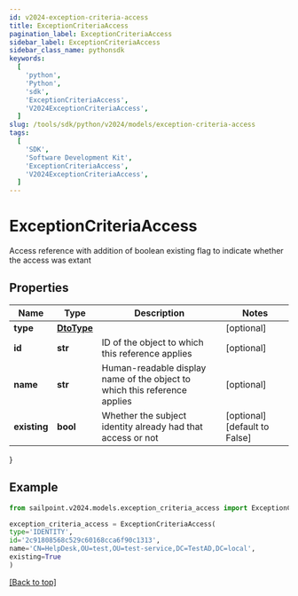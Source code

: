 ```yaml
---
id: v2024-exception-criteria-access
title: ExceptionCriteriaAccess
pagination_label: ExceptionCriteriaAccess
sidebar_label: ExceptionCriteriaAccess
sidebar_class_name: pythonsdk
keywords:
  [
    'python',
    'Python',
    'sdk',
    'ExceptionCriteriaAccess',
    'V2024ExceptionCriteriaAccess',
  ]
slug: /tools/sdk/python/v2024/models/exception-criteria-access
tags:
  [
    'SDK',
    'Software Development Kit',
    'ExceptionCriteriaAccess',
    'V2024ExceptionCriteriaAccess',
  ]
---
```


# ExceptionCriteriaAccess

Access reference with addition of boolean existing flag to indicate whether the access was extant

## Properties

| Name | Type | Description | Notes |
| --- | --- | --- | --- |
| **type** | [**DtoType**](dto-type) |  | [optional] |
| **id** | **str** | ID of the object to which this reference applies | [optional] |
| **name** | **str** | Human-readable display name of the object to which this reference applies | [optional] |
| **existing** | **bool** | Whether the subject identity already had that access or not | [optional] [default to False] |

}

## Example

```python
from sailpoint.v2024.models.exception_criteria_access import ExceptionCriteriaAccess

exception_criteria_access = ExceptionCriteriaAccess(
type='IDENTITY',
id='2c91808568c529c60168cca6f90c1313',
name='CN=HelpDesk,OU=test,OU=test-service,DC=TestAD,DC=local',
existing=True
)

```

[[Back to top]](#)
